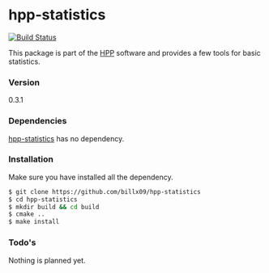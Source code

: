 # hpp-statistics

[![Build Status](https://travis-ci.org/humanoid-path-planner/hpp-statistics.svg?branch=master)](https://travis-ci.org/humanoid-path-planner/hpp-statistics)

This package is part of the [HPP] software and provides a few tools for basic statistics.

### Version
0.3.1

### Dependencies

[hpp-statistics] has no dependency.

### Installation

Make sure you have installed all the dependency.

```sh
$ git clone https://github.com/billx09/hpp-statistics
$ cd hpp-statistics
$ mkdir build && cd build
$ cmake ..
$ make install
```

### Todo's

Nothing is planned yet.

[hpp-core]:https://github.com/humanoid-path-planner/hpp-core
[HPP]:https://github.com/humanoid-path-planner/hpp-doc
[hpp-statistics]:https://github.com/billx09/hpp-statistics
[hpp-corbaserver]:https://github.com/humanoid-path-planner/hpp-corbaserver
[hpp-wholebody-step-corba]:https://github.com/humanoid-path-planner/hpp-wholebody-step-corba
[hpp-manipulation]:https://github.com/billx09/hpp-manipulation
[hpp-manipulation-corba]:https://github.com/billx09/hpp-manipulation
[hpp-manipulation-urdf]:https://github.com/billx09/hpp-manipulation-urdf
[hpp-model]:https://github.com/humanoid-path-planner/hpp-model
[hpp-util]:https://github.com/humanoid-path-planner/hpp-util
